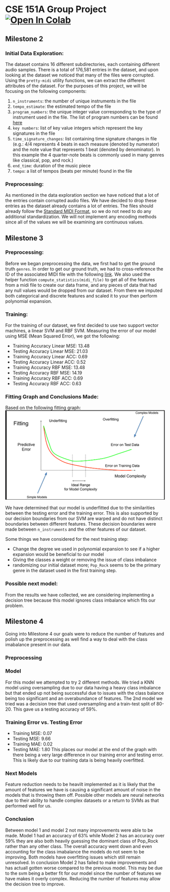 # CSE 151A Group Project <a target="_blank" href="https://colab.research.google.com/drive/19ArXW2768P2VxWBXff0s5CjbLbCtjqJk?usp=sharing"> <img src="https://colab.research.google.com/assets/colab-badge.svg" alt="Open In Colab"/> </a>

## Milestone 2

### Initial Data Exploration:
The dataset contains 16 different subdirectories, each containing different audio samples. There is a total of 176,581 entries in the dataset, and upon looking at the dataset we noticed that many of the files were corrupted. Using the `pretty-midi` utility functions, we can extract the different attributes of the dataset. For the purposes of this project, we will be focusing on the following components: 
1.  `n_instruments`: the number of unique instruments in the file
2.  `tempo_estimate`: the estimated tempo of the file
3.  `program_numbers`: the unique integer value corresponding to the type of instrument used in the file. The list of program numbers can be found [here](https://midiprog.com/program-numbers/)
4.  `key numbers`: list of key value integers which represent the key signatures in the file
5.  `time_signature_changes`: list containing time signature changes in file (e.g.: 4/4 represents 4 beats in each measure (denoted by numerator) and the note value that represents 1 beat (denoted by denominator). In this example the 4 quarter-note beats is commonly used in many genres like classical, pop, and rock.)
6.  `end_time`: duration of the music piece
7.  `tempo`: a list of tempos (beats per minute) found in the file

### Preprocessing:
As mentioned in the data exploration section we have noticed that a lot of the entries contain corrupted audio files. We have decided to drop these entries as the dataset already contains a lot of entries. The files should already follow the [Standard MIDI Format](https://majicdesigns.github.io/MD_MIDIFile/page_smf_definition.html#:~:text=Standard%20MIDI%20File%20Format,page%20authoring%20and%20greeting%20cards.), so we do not need to do any additional standardization. We will not implement any encoding methods since all of the values we will be examining are continuous values.   


## Milestone 3

### Preprocessing:
Before we began preprocessing the data, we first had to get the ground truth `genres`. In order to get our ground truth, we had to cross-reference the ID of the associated MIDI file with the following [link](https://www.ifs.tuwien.ac.at/mir/msd/partitions/msd-MAGD-genreAssignment.cls). We also used the helper function `compute_statistics(midi_file)` to get all of the features from a midi file to create our data frame, and any pieces of data that had any null values would be dropped from our dataset. From there we imputed both categorical and discrete features and scaled it to your then perform polynomial expansion. 

### Training:
For the training of our dataset, we first decided to use two support vector machines, a linear SVM and RBF SVM. Measuring the error of our model using MSE (Mean Squared Error), we got the following:  
- Training Accuracy Linear MSE: 13.48
- Testing Accuracy Linear MSE: 21.03
- Training Accuracy Linear ACC: 0.69
- Testing Accuracy Linear ACC: 0.52
- Training Accuracy RBF MSE: 13.48
- Testing Accuracy RBF MSE: 14.19
- Training Accuracy RBF ACC: 0.69
- Testing Accuracy RBF ACC: 0.63

### Fitting Graph and Conclusions Made:
Based on the following fitting graph: ![img](image.png)

We have determined that our model is underfitted due to the similarities between the testing error and the training error. This is also supported by our decision boundaries from our SVM are warped and do not have distinct boundaries between different features. These decision boundaries were made between `n_instruments` and the other features of our dataset. 

Some things we have considered for the next training step: 
- Change the degree we used in polynomial expansion to see if a higher expansion would be beneficial to our model
- Giving the classes a weight or removing the issue of class imbalance
- randomizing our initial dataset more; `Pop_Rock` seems to be the primary genre in the dataset used in the first training step. 

### Possible next model:
From the results we have collected, we are considering implementing a decision tree because this model ignores class imbalance which fits our problem. 

## Milestone 4
Going into Milestone 4 our goals were to reduce the number of features and polish up the preprocessing as well find a way to deal with the class imabalance present in our data.

### Preprocessing


### Model
For this model we attempted to try 2 different methods. We tried a KNN model using oversampling due to our data having a heavy class imbalance but that ended up not being successful due to issues with the class balance being too significant and an overabundance of features. The 2nd model we tried was a decision tree that used oversampling and a train-test split of 80-20. This gave us a testing accuracy of 59%.

### Training Error vs. Testing Error
- Training MSE: 0.07
- Testing MSE: 9.66
- Training MAE: 0.02
- Testing MAE: 1.80
This places our model at the end of the graph with there being a very large difference in our training error and testing error. This is likely due to our training data is being heavily overfitted.

### Next Models
Feature reduction needs to be heavilt implemented as it is likely that the amount of features we have is causing a significant amount of noise in the models that is throwing them off. Possible other models are neural networks due to their ability to handle complex datasets or a return to SVMs as that performed well for us.

### Conclusion
Between model 1 and model 2 not many improvements were able to be made. Model 1 had an accuracy of 63% while Model 2 has an accuracy over 59% they are also both heavily guessing the dominant class of Pop_Rock rather than any other class. The overall accuracy went down and even accounting for the class imabalance the models do not seem to be improving. Both models have overfitting issues which still remain unresolved. In conclusion Model 2 has failed to make improvements and has actuall gotten worse compared to the previous model. This may be due to the svm being a better fit for our model since the number of features we have makes it overly complex. Reducing the number of features may allow the decision tree to improve.
